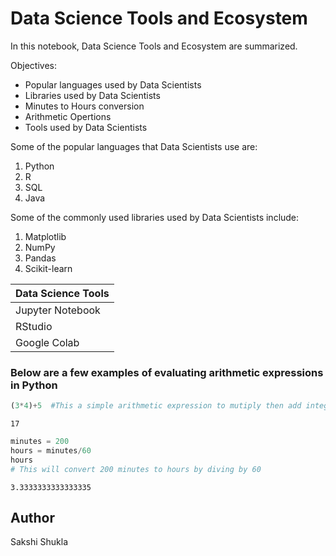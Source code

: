 # Data Science Tools and Ecosystem

In this notebook, Data Science Tools and Ecosystem are summarized.

Objectives:

* Popular languages used by Data Scientists
* Libraries used by Data Scientists
* Minutes to Hours conversion
* Arithmetic Opertions
* Tools used by Data Scientists

Some of the popular languages that Data Scientists use are:

1. Python
2. R
3. SQL
4. Java

Some of the commonly used libraries used by Data Scientists include:

1. Matplotlib
2. NumPy
3. Pandas
4. Scikit-learn

| Data Science Tools      |
|-------------------------|
| Jupyter Notebook        |
| RStudio                 |
| Google Colab            |


### Below are a few examples of evaluating arithmetic expressions in Python


```python
(3*4)+5  #This a simple arithmetic expression to mutiply then add integers
```




    17




```python
minutes = 200
hours = minutes/60
hours
# This will convert 200 minutes to hours by diving by 60
```




    3.3333333333333335



## Author
Sakshi Shukla


```python

```
